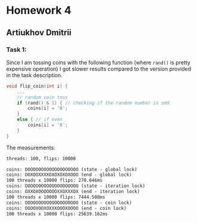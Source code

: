 # Homework 4

## Artiukhov Dmitrii

### Task 1:

Since I am tossing coins with the following function (where `rand()` is pretty expensive operation) I got slower results compared to the version provided in the task description.

```c
void flip_coin(int i) {
    ...
    // random coin toss
    if (rand() & 1) { // checking if the random number is odd
        coins[i] = 'O';
    }
    else { // if even
        coins[i] = 'X';
    }
}
```

The measurements:

```txt
threads: 100, flips: 10000

coins: OOOOOOOOOOOOOOOOOOOO (state - global lock)
coins: OOXOOXXXXOXOXOXOXOOO (end - global lock)
100 threads x 10000 flips: 270.646ms
coins: OOOOOOOOOOOOOOOOOOOO (state - iteration lock)
coins: OXXOXOOOOOOOXXOXXXOX (end - iteration lock)
100 threads x 10000 flips: 7444.508ms
coins: OOOOOOOOOOOOOOOOOOOO (state - coin lock)
coins: OOOOXOOXOXXXOOOXOOOO (end - coin lock)
100 threads x 10000 flips: 25639.162ms
```